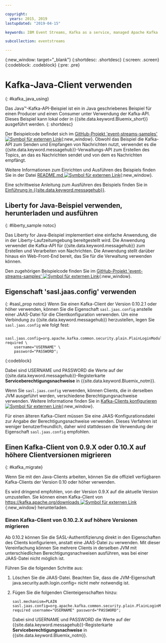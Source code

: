 ```yaml
---

copyright:
  years: 2015, 2019
lastupdated: "2019-04-15"

keywords: IBM Event Streams, Kafka as a service, managed Apache Kafka

subcollection: eventstreams

---
```


{:new_window: target="_blank"}
{:shortdesc: .shortdesc}
{:screen: .screen}
{:codeblock: .codeblock}
{:pre: .pre}

# Kafka-Java-Client verwenden
{: #kafka_java_using}

<!-- 21/06/18 - removing until some content ready

## To do: instructions for getting started, with links for more information


## To do: simple send source and receive source in-line


## How to use, download, and run the Java Kafka API sample

-->

Das Java&trade;-Kafka-API-Beispiel ist ein in Java geschriebenes Beispiel für einen Producer und einen Consumer unter Verwendung der Kafka-API. Dieses Beispiel kann lokal oder in {{site.data.keyword.Bluemix_short}} ausgeführt werden.
{: shortdesc}

Der Beispielcode befindet sich im [GitHub-Projekt 'event-streams-samples' ![Symbol für externen Link](../../icons/launch-glyph.svg "Symbol für externen Link")](https://github.com/ibm-messaging/event-streams-samples/tree/master/kafka-java-console-sample){:new_window}. Obwohl das Beispiel die Kafka-API zum Senden und Empfangen von Nachrichten nutzt, verwendet es die {{site.data.keyword.messagehub}}-Verwaltungs-API zum Erstellen des Topics, an das es Nachrichten sendet und von dem es Nachrichten empfängt.

Weitere Informationen zum Einrichten und Ausführen des Beispiels finden Sie in der Datei [README.md ![Symbol für externen Link](../../icons/launch-glyph.svg "Symbol für externen Link")](https://github.com/ibm-messaging/event-streams-samples/tree/master/kafka-java-console-sample){:new_window}.

Eine schrittweise Anleitung zum Ausführen des Beispiels finden Sie in [Einführung in {{site.data.keyword.messagehub}}](/docs/services/EventStreams?topic=eventstreams-getting_started#getting_started_steps).

## Liberty for Java-Beispiel verwenden, herunterladen und ausführen
{: #liberty_sample notoc}

Das Liberty for Java-Beispiel implementiert eine einfache Anwendung, die in der Liberty-Laufzeitumgebung bereitgestellt wird. Die Anwendung verwendet die Kafka-API für {{site.data.keyword.messagehub}} zum Erstellen und Verarbeiten von Nachrichten.
Die Anwendung stellt darüber hinaus ein Web-Front-End bereit, das Sie für die Verwaltung verwenden können.

Den zugehörigen Beispielcode finden Sie im [GitHub-Projekt 'event-streams-samples' ![Symbol für externen Link](../../icons/launch-glyph.svg "Symbol für externen Link")](https://github.com/ibm-messaging/event-streams-samples/tree/master/kafka-java-liberty-sample){:new_window}.

<!--
17/10/17 - Karen: following info duplicated at messagehub063 
-->

## Eigenschaft 'sasl.jaas.config' verwenden
{: #sasl_prop notoc}
Wenn Sie einen Kafka-Client der Version 0.10.2.1 oder höher verwenden, können Sie die Eigenschaft <code>sasl.jaas.config</code> anstelle einer JAAS-Datei
für die Clientkonfiguration verwenden. Um eine Verbindung zu {{site.data.keyword.messagehub}} herzustellen, legen Sie
<code>sasl.jaas.config</code> wie folgt fest:
<pre>
<code>    sasl.jaas.config=org.apache.kafka.common.security.plain.PlainLoginModule required \
    username="USERNAME" \
    password="PASSWORD";</code>
</pre>
{:codeblock}

Dabei sind USERNAME und PASSWORD die Werte auf der {{site.data.keyword.messagehub}}-Registerkarte **Serviceberechtigungsnachweise** in {{site.data.keyword.Bluemix_notm}}.

Wenn Sie <code>sasl.jaas.config</code> verwenden, können Clients, die in derselben JVM ausgeführt werden, verschiedene Berechtigungsnachweise verwenden. Weitere Informatione finden Sie in
[Kafka-Clients konfigurieren ![Symbol für externen Link](../../icons/launch-glyph.svg "Symbol für externen Link")](http://kafka.apache.org/documentation/#security_sasl_plain_clientconfig){:new_window}.

Für einen älteren Kafka-Client müssen Sie eine JAAS-Konfigurationsdatei zur Angabe der Berechtigungsnachweise verwenden. Dieses Verfahren ist weniger benutzerfreundlich, daher wird stattdessen die Verwendung der Eigenschaft <code>sasl.jaas.config</code> empfohlen.

<!--
23/04/18 - Karen: following migration info on production in messagehub084 
-->

## Einen Kafka-Client von 0.9.X oder 0.10.X auf höhere Clientversionen migrieren
{: #kafka_migrate}


Wenn Sie mit den Java-Clients arbeiten, können Sie die offiziell verfügbaren Kafka-Clients der Version 0.10 oder höher verwenden. 

Es wird dringend empfohlen, von der Version 0.9.X auf die aktuelle Version umzustellen. Sie können einen Kafka-Client von
[https://kafka.apache.org/downloads ![Symbol für externen Link](../../icons/launch-glyph.svg "Symbol für externen Link")](https://kafka.apache.org/downloads){:new_window} herunterladen.

<!--
For information about the implications of using a 0.9.X client, see 
[Backward compatibility](/docs/services/EventStreams?topic=eventstreams-kafka_clients#compatibility).
-->



### Einen Kafka-Client von 0.10.2.X auf höhere Versionen migrieren

Ab 0.10.2 können Sie die SASL-Authentifizierung direkt in den Eigenschaften des Clients konfigurieren, anstatt eine JAAS-Datei zu verwenden. Mit dieser Vereinfachung können Sie mehrere Clients in derselben JVM mit unterschiedlichen Berechtigungsnachweisen ausführen, was bei einer JAAS-Datei nicht möglich ist.

Führen Sie die folgenden Schritte aus:

1. Löschen Sie die JAAS-Datei. Beachten Sie, dass die JVM-Eigenschaft java.security.auth.login.config=<PATH TO JAAS> nicht mehr notwendig ist.
2. Fügen Sie die folgenden Clienteigenschaften hinzu:
    ```
	sasl.mechanism=PLAIN
    sasl.jaas.config=org.apache.kafka.common.security.plain.PlainLoginModule required username="USERNAME" password="PASSWORD";
	```

	Dabei sind USERNAME und PASSWORD die Werte auf der {{site.data.keyword.messagehub}}-Registerkarte **Serviceberechtigungsnachweise** in {{site.data.keyword.Bluemix_notm}}.



